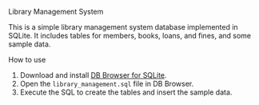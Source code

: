 Library Management System

This is a simple library management system database implemented in SQLite.
It includes tables for members, books, loans, and fines, and some sample data.

How to use

1. Download and install [DB Browser for SQLite](https://sqlitebrowser.org/).
2. Open the `library_management.sql` file in DB Browser.
3. Execute the SQL to create the tables and insert the sample data.
